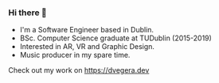 ### Hi there 👋

- I'm a Software Engineer based in Dublin.
- BSc. Computer Science graduate at TUDublin (2015-2019)
- Interested in AR, VR and Graphic Design.
- Music producer in my spare time.

Check out my work on https://dvegera.dev

<!--
**yungrazr/yungrazr** is a ✨ _special_ ✨ repository because its `README.md` (this file) appears on your GitHub profile.

Here are some ideas to get you started:

- 🔭 I’m currently working on ...
- 🌱 I’m currently learning ...
- 👯 I’m looking to collaborate on ...
- 🤔 I’m looking for help with ...
- 💬 Ask me about ...
- 📫 How to reach me: ...
- 😄 Pronouns: ...
- ⚡ Fun fact: ...
-->
